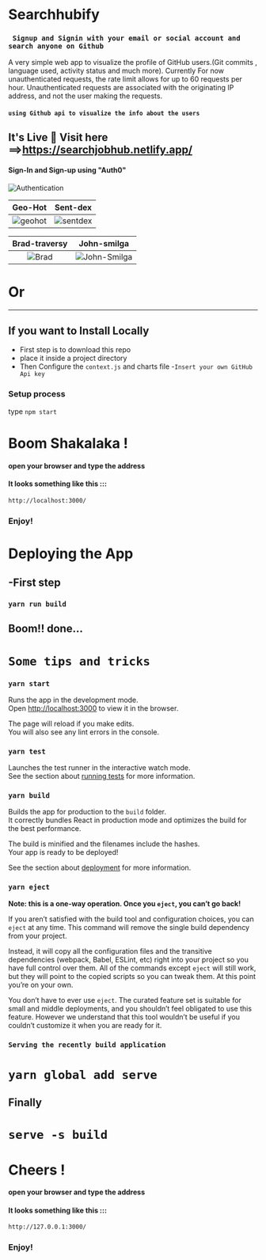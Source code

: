 # Searchhubify 
### ``` Signup and Signin with your email or social account and search anyone on Github```

A very simple web app to visualize the profile of GitHub users.(Git commits , language used, activity status and much more). Currently For now unauthenticated requests, the rate limit allows for up to 60 requests per hour. Unauthenticated requests are associated with the originating IP address, and not the user making the requests.

#### ```using Github api to visualize the info about the users```

## It's Live 🎉 Visit here ==>https://searchjobhub.netlify.app/



#### Sign-In and Sign-up using "Auth0" 

![Authentication](https://user-images.githubusercontent.com/37651620/88461843-e770d780-cec6-11ea-850a-669e16e8e870.gif)


Geo-Hot          |  Sent-dex                             
:----------------------------:|:--------------------------------------:
![geohot](https://user-images.githubusercontent.com/37651620/88462181-22740a80-cec9-11ea-940e-a1a41e6b2c5e.gif)| ![sentdex](https://user-images.githubusercontent.com/37651620/88462441-007b8780-cecb-11ea-836b-3110a2608cca.gif)

Brad-traversy    | John-smilga
:------------------:|:-----------------:
![Brad](https://user-images.githubusercontent.com/37651620/88462799-c95aa580-cecd-11ea-9d43-84a1668775c0.gif) | ![John-Smilga](https://user-images.githubusercontent.com/37651620/88462587-32411e00-cecc-11ea-8ae7-96360f056af9.gif)


# Or 
---
## If you want to Install Locally
- First step is to download this repo 
- place it inside a project directory 
- Then Configure the `context.js` and charts file 
-`Insert your own GitHub Api key`

### Setup process
type `npm start`

# Boom Shakalaka !
#### open your browser and type the address 
#### It looks something like this :::
~~~bash
http://localhost:3000/
~~~
### Enjoy!

# Deploying the App

## -First step 
### `yarn run build`

## Boom!! done...

# `Some tips and tricks`
### `yarn start`

Runs the app in the development mode.<br />
Open [http://localhost:3000](http://localhost:3000) to view it in the browser.

The page will reload if you make edits.<br />
You will also see any lint errors in the console.

### `yarn test`

Launches the test runner in the interactive watch mode.<br />
See the section about [running tests](https://facebook.github.io/create-react-app/docs/running-tests) for more information.

### `yarn build`

Builds the app for production to the `build` folder.<br />
It correctly bundles React in production mode and optimizes the build for the best performance.

The build is minified and the filenames include the hashes.<br />
Your app is ready to be deployed!

See the section about [deployment](https://facebook.github.io/create-react-app/docs/deployment) for more information.

### `yarn eject`

**Note: this is a one-way operation. Once you `eject`, you can’t go back!**

If you aren’t satisfied with the build tool and configuration choices, you can `eject` at any time. This command will remove the single build dependency from your project.

Instead, it will copy all the configuration files and the transitive dependencies (webpack, Babel, ESLint, etc) right into your project so you have full control over them. All of the commands except `eject` will still work, but they will point to the copied scripts so you can tweak them. At this point you’re on your own.

You don’t have to ever use `eject`. The curated feature set is suitable for small and middle deployments, and you shouldn’t feel obligated to use this feature. However we understand that this tool wouldn’t be useful if you couldn’t customize it when you are ready for it.


### `Serving the recently build application`
# `yarn global add serve`

## Finally
# `serve -s build`

# Cheers !
#### open your browser and type the address 
#### It looks something like this :::
~~~bash
http://127.0.0.1:3000/
~~~
### Enjoy!

